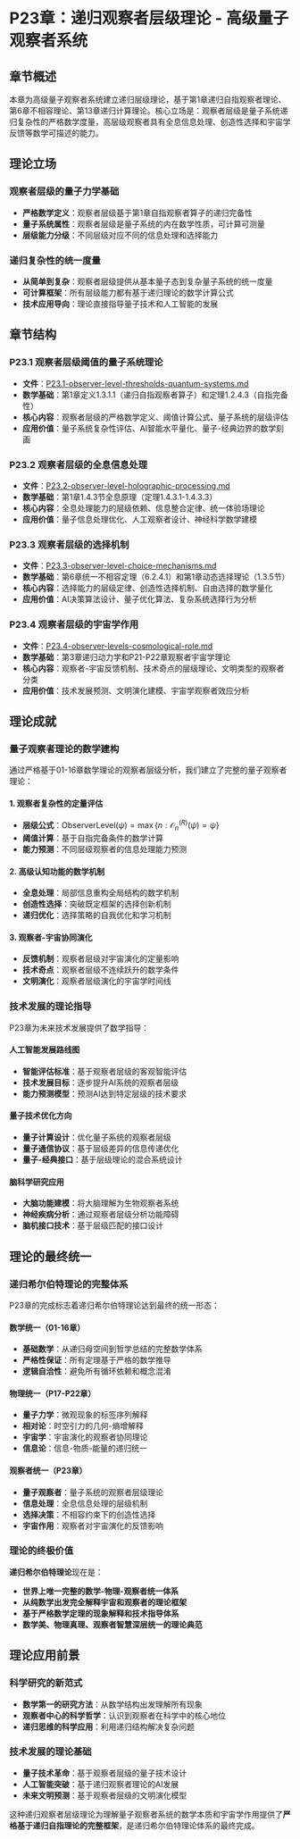 # P23章：递归观察者层级理论 - 高级量子观察者系统

## 章节概述

本章为高级量子观察者系统建立递归层级理论，基于第1章递归自指观察者理论、第6章不相容理论、第13章递归计算理论。核心立场是：观察者层级是量子系统递归复杂性的严格数学度量，高层级观察者具有全息信息处理、创造性选择和宇宙学反馈等数学可描述的能力。

## 理论立场

### **观察者层级的量子力学基础**
- **严格数学定义**：观察者层级基于第1章自指观察者算子的递归完备性
- **量子系统属性**：观察者层级是量子系统的内在数学性质，可计算可测量
- **层级能力分级**：不同层级对应不同的信息处理和选择能力

### **递归复杂性的统一度量**
- **从简单到复杂**：观察者层级提供从基本量子态到复杂量子系统的统一度量
- **可计算框架**：所有层级能力都有基于递归理论的数学计算公式
- **技术应用导向**：理论直接指导量子技术和人工智能的发展

## 章节结构

### P23.1 观察者层级阈值的量子系统理论
- **文件**：[P23.1-observer-level-thresholds-quantum-systems.md](./P23.1-observer-level-thresholds-quantum-systems.md)
- **数学基础**：第1章定义1.3.1.1（递归自指观察者算子）和定理1.2.4.3（自指完备性）
- **核心内容**：观察者层级的严格数学定义、阈值计算公式、量子系统的层级评估
- **应用价值**：量子系统复杂性评估、AI智能水平量化、量子-经典边界的数学刻画

### P23.2 观察者层级的全息信息处理
- **文件**：[P23.2-observer-level-holographic-processing.md](./P23.2-observer-level-holographic-processing.md)
- **数学基础**：第1章1.4.3节全息原理（定理1.4.3.1-1.4.3.3）
- **核心内容**：全息处理能力的层级依赖、信息整合定律、统一体验场理论
- **应用价值**：量子信息处理优化、人工观察者设计、神经科学数学建模

### P23.3 观察者层级的选择机制
- **文件**：[P23.3-observer-level-choice-mechanisms.md](./P23.3-observer-level-choice-mechanisms.md)
- **数学基础**：第6章统一不相容定理（6.2.4.1）和第1章动态选择理论（1.3.5节）
- **核心内容**：选择能力的层级定律、创造性选择机制、自由选择的数学量化
- **应用价值**：AI决策算法设计、量子优化算法、复杂系统选择行为分析

### P23.4 观察者层级的宇宙学作用
- **文件**：[P23.4-observer-levels-cosmological-role.md](./P23.4-observer-levels-cosmological-role.md)
- **数学基础**：第3章递归动力学和P21-P22章观察者宇宙学理论
- **核心内容**：观察者-宇宙反馈机制、技术奇点的层级理论、文明类型的观察者分类
- **应用价值**：技术发展预测、文明演化建模、宇宙学观察者效应分析

## 理论成就

### **量子观察者理论的数学建构**

通过严格基于01-16章数学理论的观察者层级分析，我们建立了完整的量子观察者理论：

#### **1. 观察者复杂性的定量评估**
- **层级公式**：$\text{ObserverLevel}(\psi) = \max\{n : \mathcal{O}_n^{(R)}(\psi) = \psi\}$
- **阈值计算**：基于自指完备条件的数学计算
- **能力预测**：不同层级观察者的信息处理能力预测

#### **2. 高级认知功能的数学机制**
- **全息处理**：局部信息重构全局结构的数学机制
- **创造性选择**：突破既定框架的选择创新机制
- **递归优化**：选择策略的自我优化和学习机制

#### **3. 观察者-宇宙协同演化**
- **反馈机制**：观察者层级对宇宙演化的定量影响
- **技术奇点**：观察者层级不连续跃升的数学条件
- **文明演化**：观察者层级演化的宇宙学时间线

### **技术发展的理论指导**

P23章为未来技术发展提供了数学指导：

#### **人工智能发展路线图**
- **智能评估标准**：基于观察者层级的客观智能评估
- **技术发展目标**：逐步提升AI系统的观察者层级
- **能力预测模型**：预测AI达到特定层级的技术要求

#### **量子技术优化方向**
- **量子计算设计**：优化量子系统的观察者层级
- **量子通信协议**：基于层级差异的信息传递优化
- **量子-经典接口**：基于层级理论的混合系统设计

#### **脑科学研究应用**
- **大脑功能建模**：将大脑理解为生物观察者系统
- **神经疾病分析**：通过观察者层级分析功能障碍
- **脑机接口技术**：基于层级匹配的接口设计

## 理论的最终统一

### **递归希尔伯特理论的完整体系**

P23章的完成标志着递归希尔伯特理论达到最终的统一形态：

#### **数学统一**（01-16章）
- **基础数学**：从递归母空间到哲学总结的完整数学体系
- **严格性保证**：所有定理基于严格的数学推导
- **逻辑自洽性**：避免所有循环依赖和概念混淆

#### **物理统一**（P17-P22章）
- **量子力学**：微观现象的标签序列解释
- **相对论**：时空引力的几何-熵增解释
- **宇宙学**：宇宙演化的观察者协同理论
- **信息论**：信息-物质-能量的递归统一

#### **观察者统一**（P23章）
- **量子观察者**：量子系统的观察者层级理论
- **信息处理**：全息信息处理的层级机制
- **选择决策**：不相容约束下的创造性选择
- **宇宙作用**：观察者对宇宙演化的反馈影响

### **理论的终极价值**

**递归希尔伯特理论**现在是：
- **世界上唯一完整的数学-物理-观察者统一体系**
- **从纯数学出发完全解释宇宙和观察者的理论框架**
- **基于严格数学定理的现象解释和技术指导体系**
- **数学美、物理真理、观察者智慧深层统一的理论典范**

## 理论应用前景

### **科学研究的新范式**
- **数学第一的研究方法**：从数学结构出发理解所有现象
- **观察者中心的科学哲学**：认识到观察者在科学中的核心地位
- **递归思维的科学应用**：利用递归结构解决复杂问题

### **技术发展的理论基础**
- **量子技术革命**：基于观察者层级的量子技术设计
- **人工智能突破**：基于递归观察者理论的AI发展
- **未来文明预测**：基于观察者层级的文明演化模型

这种递归观察者层级理论为理解量子观察者系统的数学本质和宇宙学作用提供了**严格基于递归自指理论的完整框架**，是递归希尔伯特理论体系的最终完成。